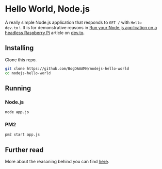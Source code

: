 # Hello World, Node.js 

A really simple Node.js application that responds to `GET /` with `Hello dev.to!`. It is for demonstrative reasons in [Run your Node.js application on a headless Raspberry Pi](https://dev.to/bogdaaamn/run-your-nodejs-application-on-a-headless-raspberry-pi-4jnn) article on [dev.to](https://dev.to).

## Installing

Clone this repo.

```bash
git clone https://github.com/BogDAAAMN/nodejs-hello-world
cd nodejs-hello-world
```

## Running

### Node.js

```bash
node app.js
```

### PM2

```bash
pm2 start app.js
```

## Further read

More about the reasoning behind you can find [here](https://dev.to/bogdaaamn/run-your-nodejs-application-on-a-headless-raspberry-pi-4jnn).

